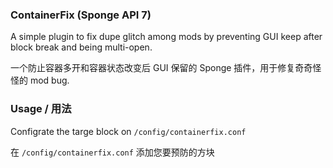 ### ContainerFix (Sponge API 7)

A simple plugin to fix dupe glitch among mods by preventing GUI keep after block break and being multi-open. 

一个防止容器多开和容器状态改变后 GUI 保留的 Sponge 插件，用于修复奇奇怪怪的 mod bug. 

### Usage / 用法

Configrate the targe block on `/config/containerfix.conf`

在 `/config/containerfix.conf` 添加您要预防的方块
